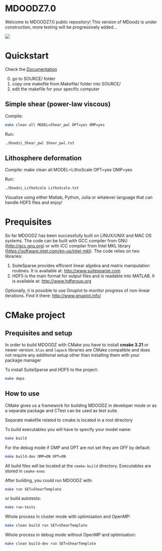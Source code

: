 # MDOODZ7.0

Welcome to MDOODZ7.0 public repository!
This version of MDoodz is under construction, more testing will be progressively added...

![](/images/Compression_Symmetric.gif)

# Quickstart

Check the [Documentation](https://github.com/tduretz/MDOODZ6.0/blob/master/Documentation/MDOODZ_docu.pdf)

0. go to SOURCE/ folder
1. copy one makefile from Makefile/ folder into SOURCE/
2. edit the makefile for your specific computer

## Simple shear (power-law viscous)

Compile: 
```bash
make clean all MODEL=Shear_pwl OPT=yes OMP=yes
```

Run:
```bash
./Doodzi_Shear_pwl Shear_pwl.txt
```

## Lithosphere deformation
Compile: make clean all MODEL=LithoScale OPT=yes OMP=yes

Run: 
```bash
./Doodzi_LithoScale LithoScale.txt
```

Visualize using either Matlab, Python, Julia or whatever language that can handle HDF5 files and enjoy!

# Prequisites

So far MDOODZ has been successfully built on LINUX/UNIX and MAC OS systems. The code can be built with GCC compiler from GNU (http://gcc.gnu.org) or with ICC compiler from Intel MKL library (https://software.intel.com/en-us/intel-mkl).
The code relies on two libraries: <br>
1. SuiteSparse provides efficient linear algebra and matrix manipulation routines. It is available at: http://www.suitesparse.com <br>
2. HDF5 is the main format for output files and is readable into MATLAB. It is available at: http://www.hdfgroup.org <br>

Optionally, it is possible to use Gnuplot to monitor progress of non-linear iterations. Find it there: http://www.gnuplot.info/

# CMake project

## Prequisites and setup

In order to build MDOODZ with CMake you have to install **cmake 3.21** or newer version.
`blas` and `lapack` libraries are CMake compatible and does not require any additional setup other than installing them with your package manager

To install SuiteSparse and HDF5 to the project:

```bash
make deps
```

## How to use

CMake gives us a framework for building MDOODZ in developer mode or as a separate package and CTest can be used as test suite.

Separate makefile related to cmake is located in a root directory

To build executables you will have to specify your model name:
```bash
make build
```

For the debug mode if OMP and OPT are not set they are OFF by default:

```bash
make build-dev OMP=ON OPT=ON
```

All build files will be located at the `cmake-build` directory. Executables are stored in `cmake-exec`

After building, you could run MDOODZ with:
```bash
make run SET=ShearTemplate
```

or build autotests:
```bash
make run-tests
```

Whole process in cluster mode with optimisation and OpenMP:

```bash
make clean build run SET=ShearTemplate
```

Whole process in debug mode without OpenMP and optimisation:

```bash
make clean build-dev run SET=ShearTemplate
```

